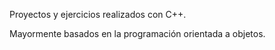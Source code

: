 Proyectos y ejercicios realizados con C++.


Mayormente basados en la programación orientada a objetos. 
